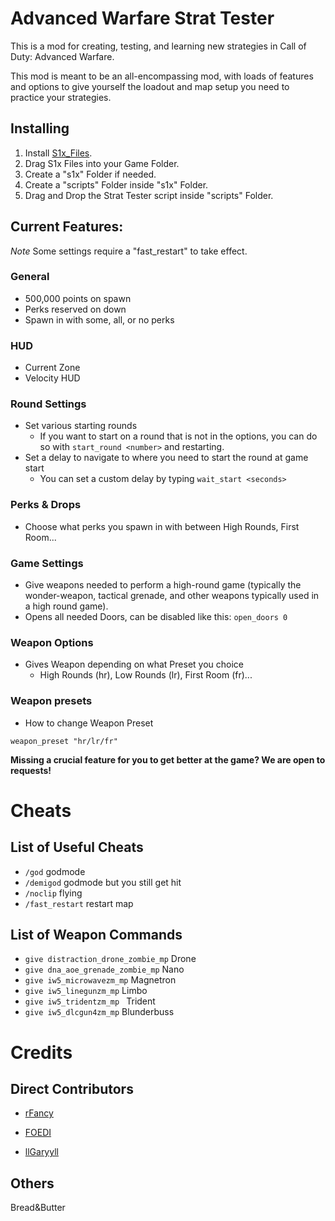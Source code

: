 # Advanced Warfare Strat Tester 

This is a mod for creating, testing, and learning new strategies in Call of Duty: Advanced Warfare. 

This mod is meant to be an all-encompassing mod, with loads of features and options to give yourself the loadout and map setup you need to practice your strategies.

## Installing

1. Install [S1x_Files](https://mega.nz/folder/oLAViLiZ#3xUbLir3T9AdB51FqdhPlQ).
1. Drag S1x Files into your Game Folder.
1. Create a "s1x" Folder if needed.
1. Create a "scripts" Folder inside "s1x" Folder.
1. Drag and Drop the Strat Tester script inside "scripts" Folder.

## Current Features:

*Note* Some settings require a "fast_restart" to take effect.

### General
- 500,000 points on spawn
- Perks reserved on down
- Spawn in with some, all, or no perks

### HUD
- Current Zone
- Velocity HUD

### Round Settings
- Set various starting rounds
    - If you want to start on a round that is not in the options, you can do so with `start_round <number>` and restarting.
- Set a delay to navigate to where you need to start the round at game start
    - You can set a custom delay by typing `wait_start <seconds>`

### Perks & Drops
- Choose what perks you spawn in with between High Rounds, First Room...

### Game Settings
- Give weapons needed to perform a high-round game (typically the wonder-weapon, tactical grenade, and other weapons typically used in a high round game).
- Opens all needed Doors, can be disabled like this: `open_doors 0`

### Weapon Options
- Gives Weapon depending on what Preset you choice
    - High Rounds (hr), Low Rounds (lr), First Room (fr)...

### Weapon presets

- How to change Weapon Preset

```weapon_preset "hr/lr/fr"```

**Missing a crucial feature for you to get better at the game? We are open to requests!**

# Cheats

## List of Useful Cheats

- `/god` godmode
- `/demigod` godmode but you still get hit
- `/noclip` flying
- `/fast_restart` restart map

## List of Weapon Commands 

- `give distraction_drone_zombie_mp` Drone 
- `give dna_aoe_grenade_zombie_mp` Nano
- `give iw5_microwavezm_mp` Magnetron
- `give iw5_linegunzm_mp` Limbo
- `give iw5_tridentzm_mp ` Trident
- `give iw5_dlcgun4zm_mp` Blunderbuss

# Credits

## Direct Contributors

- [rFancy](https://github.com/IITreborII)

- [FOEDI](https://github.com/FOEDI)

- [llGaryyll](https://www.twitch.tv/ligaryyil) 

## Others

Bread&Butter


